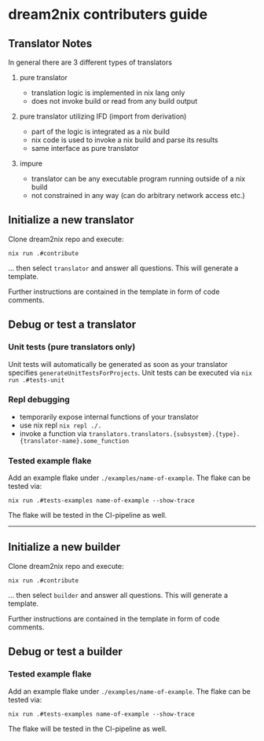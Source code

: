# dream2nix contributers guide

## Translator Notes

In general there are 3 different types of translators

1. pure translator

   - translation logic is implemented in nix lang only
   - does not invoke build or read from any build output

2. pure translator utilizing IFD (import from derivation)

   - part of the logic is integrated as a nix build
   - nix code is used to invoke a nix build and parse its results
   - same interface as pure translator

3. impure

   - translator can be any executable program running outside of a nix build
   - not constrained in any way (can do arbitrary network access etc.)

## Initialize a new translator

Clone dream2nix repo and execute:
```shell
nix run .#contribute
```
... then select `translator` and answer all questions. This will generate a template.

Further instructions are contained in the template in form of code comments.

## Debug or test a translator
### Unit tests (pure translators only)
Unit tests will automatically be generated as soon as your translator specifies `generateUnitTestsForProjects`.
Unit tests can be executed via `nix run .#tests-unit`
### Repl debugging

- temporarily expose internal functions of your translator
- use nix repl `nix repl ./.`
- invoke a function via
   `translators.translators.{subsystem}.{type}.{translator-name}.some_function`

### Tested example flake
Add an example flake under `./examples/name-of-example`.
The flake can be tested via:
```command
nix run .#tests-examples name-of-example --show-trace
```
The flake will be tested in the CI-pipeline as well.


---

## Initialize a new builder

Clone dream2nix repo and execute:
```shell
nix run .#contribute
```
... then select `builder` and answer all questions. This will generate a template.

Further instructions are contained in the template in form of code comments.

## Debug or test a builder

### Tested example flake
Add an example flake under `./examples/name-of-example`.
The flake can be tested via:
```command
nix run .#tests-examples name-of-example --show-trace
```
The flake will be tested in the CI-pipeline as well.
